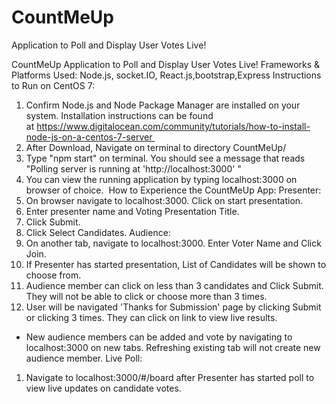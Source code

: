# CountMeUp
Application to Poll and Display User Votes Live!

CountMeUp
Application to Poll and Display User Votes Live!
Frameworks & Platforms Used: Node.js, socket.IO, React.js,bootstrap,Express
Instructions to Run on CentOS 7:
1. Confirm Node.js and Node Package Manager are installed on your system. Installation instructions can be found at https://www.digitalocean.com/community/tutorials/how-to-install-node-js-on-a-centos-7-server 
2. After Download, Navigate on terminal to directory CountMeUp/ 
3. Type "npm start" on terminal. You should see a message that reads "Polling server is running at 'http://localhost:3000' " 
4. You can view the running application by typing localhost:3000 on browser of choice. 
How to Experience the CountMeUp App:
Presenter:
1. On browser navigate to localhost:3000. Click on start presentation.
2. Enter presenter name and Voting Presentation Title.
3. Click Submit.
4. Click Select Candidates.
Audience:
1. On another tab, navigate to localhost:3000. Enter Voter Name and Click Join.
2. If Presenter has started presentation, List of Candidates will be shown to choose from.
3. Audience member can click on less than 3 candidates and Click Submit. They will not be able to click or choose more than 3 times.
4. User will be navigated 'Thanks for Submission' page by clicking Submit or clicking 3 times. They can click on link to view live results.
* New audience members can be added and vote by navigating to localhost:3000 on new tabs. Refreshing existing tab will not create new audience member.
Live Poll:
1. Navigate to localhost:3000/#/board after Presenter has started poll to view live updates on candidate votes.

